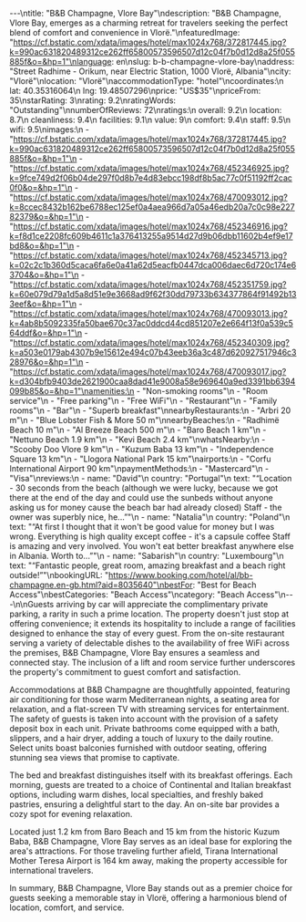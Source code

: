 ---\ntitle: "B&B Champagne, Vlore Bay"\ndescription: "B&B Champagne, Vlore Bay, emerges as a charming retreat for travelers seeking the perfect blend of comfort and convenience in Vlorë."\nfeaturedImage: "https://cf.bstatic.com/xdata/images/hotel/max1024x768/372817445.jpg?k=990ac631820489312ce262ff65800573596507d12c04f7b0d12d8a25f055885f&o=&hp=1"\nlanguage: en\nslug: b-b-champagne-vlore-bay\naddress: "Street Radhime - Orikum, near Electric Station, 1000 Vlorë, Albania"\ncity: "Vlorë"\nlocation: "Vlorë"\naccommodationType: "hotel"\ncoordinates:\n  lat: 40.35316064\n  lng: 19.48507296\nprice: "US$35"\npriceFrom: 35\nstarRating: 3\nrating: 9.2\nratingWords: "Outstanding"\nnumberOfReviews: 72\nratings:\n  overall: 9.2\n  location: 8.7\n  cleanliness: 9.4\n  facilities: 9.1\n  value: 9\n  comfort: 9.4\n  staff: 9.5\n  wifi: 9.5\nimages:\n  - "https://cf.bstatic.com/xdata/images/hotel/max1024x768/372817445.jpg?k=990ac631820489312ce262ff65800573596507d12c04f7b0d12d8a25f055885f&o=&hp=1"\n  - "https://cf.bstatic.com/xdata/images/hotel/max1024x768/452346925.jpg?k=9fce749d2f06b04de297f0d8b7e4d83ebcc198df8b5ac77c0f51192ff2cac0f0&o=&hp=1"\n  - "https://cf.bstatic.com/xdata/images/hotel/max1024x768/470093012.jpg?k=8ccec8432b162be6788ec125ef0a4aea966d7a05a46edb20a7c0c98e22782379&o=&hp=1"\n  - "https://cf.bstatic.com/xdata/images/hotel/max1024x768/452346916.jpg?k=f8d1ce2208fc609b4611c1a376413255a9514d27d9b06dbb11602b4ef9e17bd8&o=&hp=1"\n  - "https://cf.bstatic.com/xdata/images/hotel/max1024x768/452345713.jpg?k=02c2c1b360d5caca6fa6e0a41a62d5eacfb0447dca006daec6d720c174e63704&o=&hp=1"\n  - "https://cf.bstatic.com/xdata/images/hotel/max1024x768/452351759.jpg?k=60e079d79a1d5a8d51e9e3668ad9f62f30dd79733b634377864f91492b133eef&o=&hp=1"\n  - "https://cf.bstatic.com/xdata/images/hotel/max1024x768/470093013.jpg?k=4ab8b5092335fa50bae670c37ac0ddcd44cd851207e2e664f13f0a539c564ddf&o=&hp=1"\n  - "https://cf.bstatic.com/xdata/images/hotel/max1024x768/452340309.jpg?k=a503e0179ab4307b9e15612e494c07b43eeb36a3c487d620927517946c328976&o=&hp=1"\n  - "https://cf.bstatic.com/xdata/images/hotel/max1024x768/470093017.jpg?k=d304bfb9403de2621900caa8dad41e9008a58e969640a9ed3391bb6394099b85&o=&hp=1"\namenities:\n  - "Non-smoking rooms"\n  - "Room service"\n  - "Free parking"\n  - "Free WiFi"\n  - "Restaurant"\n  - "Family rooms"\n  - "Bar"\n  - "Superb breakfast"\nnearbyRestaurants:\n  - "Arbri 20 m"\n  - "Blue Lobster Fish & More 50 m"\nnearbyBeaches:\n  - "Radhimë Beach 10 m"\n  - "Al Breeze Beach 500 m"\n  - "Baro Beach 1 km"\n  - "Nettuno Beach 1.9 km"\n  - "Kevi Beach 2.4 km"\nwhatsNearby:\n  - "Scooby Doo Vlore 9 km"\n  - "Kuzum Baba 13 km"\n  - "Independence Square 13 km"\n  - "Llogora National Park 15 km"\nairports:\n  - "Corfu International Airport 90 km"\npaymentMethods:\n  - "Mastercard"\n  - "Visa"\nreviews:\n  - name: "David"\n    country: "Portugal"\n    text: "“Location - 30 seconds from the beach (although we were lucky, because we got there at the end of the day and could use the sunbeds without anyone asking us for money cause the beach bar had already closed)
Staff - the owner was superbly nice, he...”"\n  - name: "Natalia"\n    country: "Poland"\n    text: "“At first I thought that it won't be good value for money but I was wrong. Everything is high quality except coffee - it's a capsule coffee
Staff is amazing and very involved.
You won't eat better breakfast anywhere else in Albania. Worth to...”"\n  - name: "Sabarish"\n    country: "Luxembourg"\n    text: "“Fantastic people, great room, amazing breakfast and a beach right outside!”"\nbookingURL: "https://www.booking.com/hotel/al/bb-champagne.en-gb.html?aid=8035640"\nbestFor: "Best for Beach Access"\nbestCategories: "Beach Access"\ncategory: "Beach Access"\n---\n\nGuests arriving by car will appreciate the complimentary private parking, a rarity in such a prime location. The property doesn't just stop at offering convenience; it extends its hospitality to include a range of facilities designed to enhance the stay of every guest. From the on-site restaurant serving a variety of delectable dishes to the availability of free WiFi across the premises, B&B Champagne, Vlore Bay ensures a seamless and connected stay. The inclusion of a lift and room service further underscores the property's commitment to guest comfort and satisfaction.

Accommodations at B&B Champagne are thoughtfully appointed, featuring air conditioning for those warm Mediterranean nights, a seating area for relaxation, and a flat-screen TV with streaming services for entertainment. The safety of guests is taken into account with the provision of a safety deposit box in each unit. Private bathrooms come equipped with a bath, slippers, and a hair dryer, adding a touch of luxury to the daily routine. Select units boast balconies furnished with outdoor seating, offering stunning sea views that promise to captivate.

The bed and breakfast distinguishes itself with its breakfast offerings. Each morning, guests are treated to a choice of Continental and Italian breakfast options, including warm dishes, local specialties, and freshly baked pastries, ensuring a delightful start to the day. An on-site bar provides a cozy spot for evening relaxation.

Located just 1.2 km from Baro Beach and 15 km from the historic Kuzum Baba, B&B Champagne, Vlore Bay serves as an ideal base for exploring the area's attractions. For those traveling further afield, Tirana International Mother Teresa Airport is 164 km away, making the property accessible for international travelers.

In summary, B&B Champagne, Vlore Bay stands out as a premier choice for guests seeking a memorable stay in Vlorë, offering a harmonious blend of location, comfort, and service.